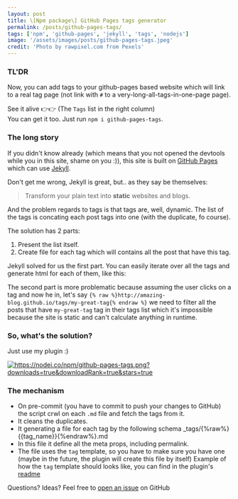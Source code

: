 ```yaml
---
layout: post
title: \[Npm package\] GitHub Pages tags generator
permalink: /posts/github-pages-tags/
tags: ['npm', 'github-pages', 'jekyll', 'tags', 'nodejs']
image: '/assets/images/posts/github-pages-tags.jpeg'
credit: 'Photo by rawpixel.com from Pexels'
---
```


### TL'DR
Now, you can add tags to your github-pages based website which will link to a real tag page (not link with `#` to a very-long-all-tags-in-one-page page).

See it alive 👉👉 (The `Tags` list in the right column)<br >
You can get it too. Just run `npm i github-pages-tags`.

### The long story
<!--more-->
If you didn't know already (which means that you not opened the devtools while you in this site, shame on you :)), this site is built on [GitHub Pages](https://pages.github.com/) which can use [Jekyll](https://jekyllrb.com/).

Don't get me wrong, Jekyll is great, but.. as they say be themselves:

> Transform your plain text into **static** websites and blogs.

And the problem regards to tags is that tags are, well, dynamic. The list of the tags is concating each post tags into one (with the duplicate, fo course).

The solution has 2 parts:

1. Present the list itself.
2. Create file for each tag which will contains all the post that have this tag.

Jekyll solved for us the first part. You can easily iterate over all the tags and generate html for each of them, like this:

<script src="https://gist.github.com/moshfeu/523eba7ab6be19b524accbbe1cf86f72.js"></script>

The second part is more problematic because assuming the user clicks on a tag and now he in, let's say `{% raw %}http://amazing-blog.github.io/tags/my-great-tag{% endraw %}` we need to filter all the posts that have `my-great-tag` tag in their tags list which it's impossible because the site is static and can't calculate anything in runtime.

### So, what's the solution?

Just use my plugin :)

<a href="https://www.npmjs.com/package/github-pages-tags" rel="nofollow"><img src="https://nodei.co/npm/github-pages-tags.png?downloads=true&amp;downloadRank=true&amp;stars=true" alt="https://nodei.co/npm/github-pages-tags.png?downloads=true&amp;downloadRank=true&amp;stars=true"></a>

### The mechanism

- On pre-commit (you have to commit to push your changes to GitHub) the script crwl on each `.md` file and fetch the tags from it.
- It cleans the duplicates.
- It generating a file for each tag by the following schema _tags/{%raw%}{{tag_name}}{%endraw%}.md
- In this file it define all the meta props, including permalink.
- The file uses the `tag` template, so you have to make sure you have one (maybe in the future, the plugin will create this file by itself)
Example of how the `tag` template should looks like, you can find in the plugin's [readme](https://github.com/moshfeu/github-pages-tags/blob/master/README.md?utm_source=blog&utm_campaign=general#step-2)

Questions? Ideas? Feel free to [open an issue](https://github.com/moshfeu/github-pages-tags/issues/new) on GitHub